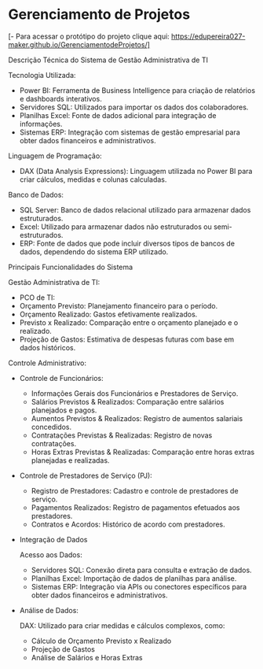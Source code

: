 # Gerenciamento de Projetos

[- Para acessar o protótipo do projeto clique aqui: https://edupereira027-maker.github.io/GerenciamentodeProjetos/]
  
Descrição Técnica do Sistema de Gestão Administrativa de TI

Tecnologia Utilizada:

- Power BI: Ferramenta de Business Intelligence para criação de relatórios e dashboards interativos.
- Servidores SQL: Utilizados para importar os dados dos colaboradores.
- Planilhas Excel: Fonte de dados adicional para integração de informações.
- Sistemas ERP: Integração com sistemas de gestão empresarial para obter dados financeiros e administrativos.

Linguagem de Programação:

- DAX (Data Analysis Expressions): Linguagem utilizada no Power BI para criar cálculos, medidas e colunas calculadas.

Banco de Dados:

- SQL Server: Banco de dados relacional utilizado para armazenar dados estruturados.
- Excel: Utilizado para armazenar dados não estruturados ou semi-estruturados.
- ERP: Fonte de dados que pode incluir diversos tipos de bancos de dados, dependendo do sistema ERP utilizado.

Principais Funcionalidades do Sistema

Gestão Administrativa de TI:

- PCO de TI:
- Orçamento Previsto: Planejamento financeiro para o período.
- Orçamento Realizado: Gastos efetivamente realizados.
- Previsto x Realizado: Comparação entre o orçamento planejado e o realizado.
- Projeção de Gastos: Estimativa de despesas futuras com base em dados históricos.

Controle Administrativo:

- Controle de Funcionários:

  - Informações Gerais dos Funcionários e Prestadores de Serviço.
  - Salários Previstos & Realizados: Comparação entre salários planejados e pagos.
  - Aumentos Previstos & Realizados: Registro de aumentos salariais concedidos.
  - Contratações Previstas & Realizadas: Registro de novas contratações.
  - Horas Extras Previstas & Realizadas: Comparação entre horas extras planejadas e realizadas.

- Controle de Prestadores de Serviço (PJ):

  - Registro de Prestadores: Cadastro e controle de prestadores de serviço.
  - Pagamentos Realizados: Registro de pagamentos efetuados aos prestadores.
  - Contratos e Acordos: Histórico de acordo com prestadores.

- Integração de Dados

  Acesso aos Dados:
  
  - Servidores SQL: Conexão direta para consulta e extração de dados.
  - Planilhas Excel: Importação de dados de planilhas para análise.
  - Sistemas ERP: Integração via APIs ou conectores específicos para obter dados financeiros e administrativos.

- Análise de Dados:

  DAX: Utilizado para criar medidas e cálculos complexos, como:
  - Cálculo de Orçamento Previsto x Realizado
  - Projeção de Gastos
  - Análise de Salários e Horas Extras
 
  
